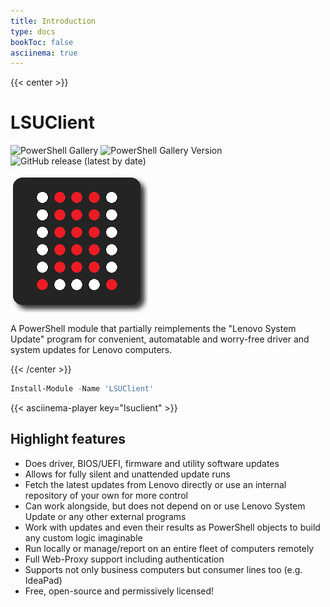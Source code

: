 ```yaml
---
title: Introduction
type: docs
bookToc: false
asciinema: true
---
```


{{< center >}}

# LSUClient

![PowerShell Gallery](https://img.shields.io/powershellgallery/dt/LSUClient?label=PowerShell%20Gallery&logo=Powershell&logoColor=FFFFFF&style=flat)
![PowerShell Gallery Version](https://img.shields.io/powershellgallery/v/lsuclient?label=Latest&logo=powershell&logoColor=FFF)
![GitHub release (latest by date)](https://img.shields.io/github/v/release/jantari/lsuclient?label=Latest&logo=github)

![logo](./logo_220px.png)

A PowerShell module that partially reimplements the "Lenovo System Update" program for convenient,
automatable and worry-free driver and system updates for Lenovo computers.

{{< /center >}}

```powershell
Install-Module -Name 'LSUClient'
```

{{< asciinema-player key="lsuclient" >}}

## Highlight features

- Does driver, BIOS/UEFI, firmware and utility software updates
- Allows for fully silent and unattended update runs
- Fetch the latest updates from Lenovo directly or use an internal repository of your own for more control
- Can work alongside, but does not depend on or use Lenovo System Update or any other external programs
- Work with updates and even their results as PowerShell objects to build any custom logic imaginable
- Run locally or manage/report on an entire fleet of computers remotely
- Full Web-Proxy support including authentication
- Supports not only business computers but consumer lines too (e.g. IdeaPad)
- Free, open-source and permissively licensed!

